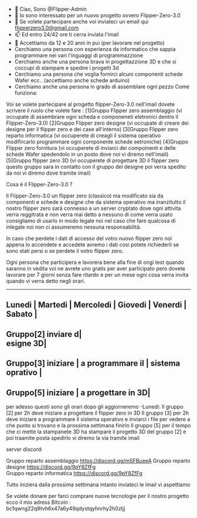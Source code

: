 - 👋 Ciao, Sono @Flipper-Admin
- 👀 Io sono interessato per un nuovo progetto ovvero Flipper-Zero-3.0
- 💞️ Se volete partecipare anche voi inviateci un email qui flipperzero3.0@gmail.com
- 📫 Ed entro 24/42 ore ti cerra inviata l'imail 
- 👨 Accettiamo da 12 e 20 anni in pui (per lavorare nel progetto)
- Cerchiamo una persona con esperienza da informatico che sappia programmare nei vari l'inguaggi di programmazzione 
-  Cerchiamo anche una persona brava in progettazzione 3D e che si coccupi di stampare e spedire i progetti 3d 
-  Cerchiamo una persona che voglia fornirci alcuni componenti schede Wafer ecc.. (accettiamo anche schede arduino)
-   Cerchiamo anche una persona in grado di assemblare ogni pezzo
Come funziona:

Voi se volete partecipare al progetto flipper-Zero-3.0 nell'imail dovete scrivere il ruolo che volete fare :
[1]Gruppo Flipper zero assemblaggio (vi occupate di assembrare ogni scheda e componeneti eletronici dentro il Flipper-Zero-3.0)
[2]Gruppo Flipper zero designe (vi occupate di creare dei designe per il flipper zero e dei case all'interno)
[3]Gruppo Flipper zero reparto informatica (vi occuperete di creagli il sistema operativo modifircarlo programmare ogni componente schede eetroniche)
[4]Gruppo Flipper zero fornitura (vi occuperete di inviarci dei compoinenti e delle schede Wafer spedendolo in un posto dove noi vi diremo nell'imail)
[5]Gruppo flipper zero 3D (vi occuperete di progettare 3D il flipper zero questo gruppo sara in contatto con il gruppo del designe poi verra spedito da noi vi diremo dove tramite imail)

Cosa è il Flipper-Zero-3.0 ?

Il Flipper-Zero-3.0 un flipper zero (classico) ma modificato sia da componenti e schede e designe che da sistema operativo ma inanzitutto il nostro
flipper zero sarà connesso a un server cryptato dove ogni attivita verra reggitrata e non verra mai detto a nessuno di come verra usato consigliamo
di usarlo in modo legale noi nel caso che fare qualcosa di inlegale noi non ci assumeremo nessuna responsabilità.

In caso che perdete i dati di accesso del votro nuovo flipper zero noi appena lo accendete e accedete avremo i dati cosi potete richiederli se sono stati persi 
o se perdete il votro flipper zero.

Ogni persona che participera e lavorera bene alla fine di ongi test quando saranno in vedita voi ne avrete uno gratis per aver participato
pero dovete lavorare per 7 giorni senza fare ritardo e per un mese ogni cosa verra invita quando vi verra detto negli orari.


------------------------------------------------------------
Lunedi  | Martedi | Mercoledi | Giovedi | Venerdi | Sabato |
------------------------------------------------------------
Gruppo[2] inviare d|                                                     
esigne 3D|                                                       
----------
Gruppo[3] iniziare |
a programmare il  |
sistema oprativo  |
----------
Gruppo[5] iniziare |
a progettare in 3D|
----------


per adesso questi sono gli orari dopo gli aggiorneremo 
-Lunedi:
Il gruppo [2] per 2h deve iniziare a progettare il flipper zero in 3D
Il gruppo [3] per 2h deve iniziare a programmare il sistema operativo e inviarci i file per vedere a che punto si trovano e la prossima settimana finirlo
Il gruppo [5] per il tempo che ci mette la stampanete 3D ha stampare il progetto 3D del gruppo [2] e poi traamite posta spedirlo vi diremo la via tramite imail 


server discord: 

Gruppo reparto assemblaggio https://discord.gg/mSFBueeA
Gruppo reparto designe  https://discord.gg/9pY8ZfFg                  
Gruppo reparto informatica https://discord.gg/9pY8ZfFg

Tutto iniziera dalla prossima settimana intanto inviateci le imail vi aspettiamo 

Se volete donare per farci comprare nuove tecnologie per il nostro progetto ecco il mio adress Bitcoin : bc1qwng22q9tvh6x47a6y49qdystqyhnrhy2h0zljj








